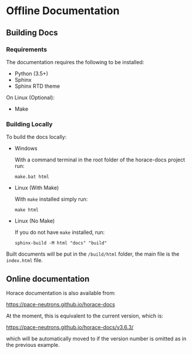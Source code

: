 # Offline Documentation

## Building Docs

### Requirements
The documentation requires the following to be installed:
* Python (3.5+)
* Sphinx
* Sphinx RTD theme

On Linux (Optional):
* Make

### Building Locally
To build the docs locally:

* Windows

  With a command terminal in the root folder of the horace-docs project run:

      make.bat html

* Linux (With Make)

  With `make` installed simply run:

      make html

* Linux (No Make)

  If you do not have `make` installed, run:

      sphinx-build -M html "docs" "build"


Built documents will be put in the `/build/html` folder, the main file is the `index.html` file.

## Online documentation
Horace documentation is also available from:

https://pace-neutrons.github.io/horace-docs

At the moment, this is equivalent to the current version, which is:

https://pace-neutrons.github.io/horace-docs/v3.6.3/ 

which will be automatically moved to if the version number is omitted as in the previous example.
